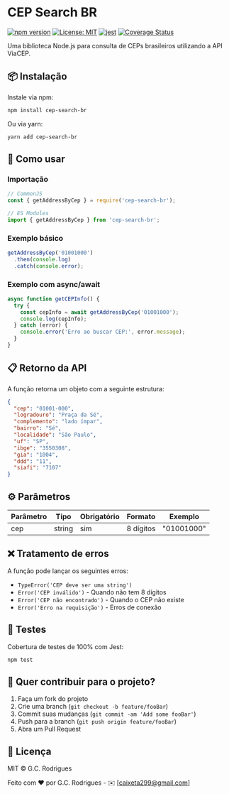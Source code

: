 # CEP Search BR

[![npm version](https://badge.fury.io/js/cep-search-br.svg)](https://badge.fury.io/js/cep-search-br)
[![License: MIT](https://img.shields.io/badge/License-MIT-yellow.svg)](https://opensource.org/licenses/MIT)
[![jest](https://jestjs.io/img/jest-badge.svg)](https://github.com/facebook/jest)
[![Coverage Status](https://coveralls.io/repos/github/Guigui3801/search-cep-br/badge.svg?branch=main)](https://coveralls.io/github/Guigui3801/search-cep-br?branch=main)

Uma biblioteca Node.js para consulta de CEPs brasileiros utilizando a API ViaCEP.

## 📦 Instalação

Instale via npm:

```bash
npm install cep-search-br
```

Ou via yarn:

```bash
yarn add cep-search-br
```

## 🚀 Como usar

### Importação
```javascript
// CommonJS
const { getAddressByCep } = require('cep-search-br');

// ES Modules
import { getAddressByCep } from 'cep-search-br';
```

### Exemplo básico
```javascript
getAddressByCep('01001000')
  .then(console.log)
  .catch(console.error);
```

### Exemplo com async/await
```javascript
async function getCEPInfo() {
  try {
    const cepInfo = await getAddressByCep('01001000');
    console.log(cepInfo);
  } catch (error) {
    console.error('Erro ao buscar CEP:', error.message);
  }
}
```

## 📋 Retorno da API

A função retorna um objeto com a seguinte estrutura:

```json
{
  "cep": "01001-000",
  "logradouro": "Praça da Sé",
  "complemento": "lado ímpar",
  "bairro": "Sé",
  "localidade": "São Paulo",
  "uf": "SP",
  "ibge": "3550308",
  "gia": "1004",
  "ddd": "11",
  "siafi": "7107"
}
```

## ⚙️ Parâmetros

| Parâmetro | Tipo   | Obrigatório | Formato     | Exemplo    |
|-----------|--------|-------------|-------------|------------|
| cep       | string | sim         | 8 dígitos   | "01001000" |

## ❌ Tratamento de erros

A função pode lançar os seguintes erros:

- `TypeError('CEP deve ser uma string')`
- `Error('CEP inválido')` - Quando não tem 8 dígitos
- `Error('CEP não encontrado')` - Quando o CEP não existe
- `Error('Erro na requisição')` - Erros de conexão

## 🧪 Testes

Cobertura de testes de 100% com Jest:

```bash
npm test
```

## 🤝 Quer contribuir para o projeto?

1. Faça um fork do projeto
2. Crie uma branch (`git checkout -b feature/fooBar`)
3. Commit suas mudanças (`git commit -am 'Add some fooBar'`)
4. Push para a branch (`git push origin feature/fooBar`)
5. Abra um Pull Request

## 📄 Licença

MIT © G.C. Rodrigues

Feito com ❤️ por G.C. Rodrigues - ✉️ [caixeta299@gmail.com]